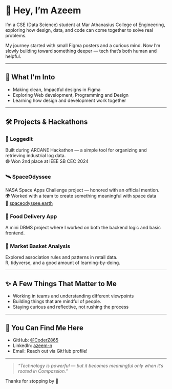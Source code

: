 <!--
**CoderZ865/CoderZ865** is a ✨ _special_ ✨ repository because its `README.md` (this file) appears on your GitHub profile.

Here are some ideas to get you started:

- 🔭 I’m currently working on ...
- 🌱 I’m currently learning ...
- 👯 I’m looking to collaborate on ...
- 🤔 I’m looking for help with ...
- 💬 Ask me about ...
- 📫 How to reach me: ...
- 😄 Pronouns: ...
- ⚡ Fun fact: ...
-->

# 👋 Hey, I’m Azeem

I’m a CSE (Data Science) student at Mar Athanasius College of Engineering, exploring how design, data, and code can come together to solve real problems.

My journey started with small Figma posters and a curious mind. Now I’m slowly building toward something deeper — tech that’s both human and helpful.

---

## 🌱 What I'm Into

- Making clean, Impactful designs in Figma
- Exploring Web development, Programming and Design
- Learning how design and development work together

---

## 🛠️ Projects & Hackathons

### 🔐 LoggedIt  
Built during ARCANE Hackathon — a simple tool for organizing and retrieving industrial log data.  
🟣 Won 2nd place at IEEE SB CEC 2024

### 🛰️ SpaceOdyssee  
NASA Space Apps Challenge project — honored with an official mention.  
🌍 Worked with a team to create something meaningful with space data  
🔗 [spaceodyssee.earth](https://spaceodyssee.earth/)

### 🍴 Food Delivery App  
A mini DBMS project where I worked on both the backend logic and basic frontend.

### 🛒 Market Basket Analysis  
Explored association rules and patterns in retail data.  
R, tidyverse, and a good amount of learning-by-doing.

---

## ✨ A Few Things That Matter to Me

- Working in teams and understanding different viewpoints  
- Building things that are mindful of people. 
- Staying curious and reflective, not rushing the process

---

## 🔗 You Can Find Me Here

- GitHub: [@CoderZ865](https://github.com/CoderZ865)  
- LinkedIn: [azeem-n](https://linkedin.com/in/azeem-n-3a4091294/)  
- Email: Reach out via GitHub profile!

---

> *“Technology is powerful — but it becomes meaningful only when it’s rooted in Compassion.”*

Thanks for stopping by 🌿
